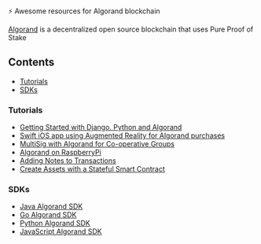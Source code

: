 ⚡ Awesome resources for Algorand blockchain

[Algorand](https://www.algorand.com/) is a decentralized open source blockchain that uses Pure Proof of Stake

## Contents
- [Tutorials](#tutorials)
- [SDKs](#sdks)

### Tutorials
- [Getting Started with Django. Python and Algorand](https://developer.algorand.org/solutions/getting-started-with-python-algorand-sdk-and-django/)
- [Swift iOS app using Augmented Reality for Algorand purchases](https://developer.algorand.org/tutorials/ios-app-using-augmented-reality-for-purchases/)
- [MultiSig with Algorand for Co-operative Groups](https://developer.algorand.org/tutorials/decentralised-co-operative-unions-algorand-multisignature-account/)
- [Algorand on RaspberryPi](https://developer.algorand.org/tutorials/development-on-algorand-using-raspberry-pi-part-1/)
- [Adding Notes to Transactions](https://developer.algorand.org/tutorials/v2-read-and-write-transaction-note-field-python/)
- [Create Assets with a Stateful Smart Contract](https://developer.algorand.org/solutions/using-stateful-smart-contract-to-create-algorand-standard-asset/)

### SDKs
- [Java Algorand SDK](https://github.com/algorand/java-algorand-sdk)
- [Go Algorand SDK](https://github.com/algorand/go-algorand-sdk)
- [Python Algorand SDK](https://github.com/algorand/py-algorand-sdk)
- [JavaScript Algorand SDK](https://github.com/algorand/js-algorand-sdk)
